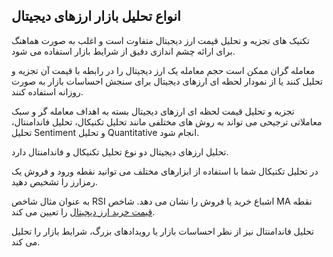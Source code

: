 

## انواع تحلیل بازار ارزهای دیجیتال

تکنیک های تجزیه و تحلیل قیمت ارز دیجیتال متفاوت است و اغلب به صورت هماهنگ برای ارائه چشم اندازی دقیق از شرایط بازار استفاده می شود.

معامله گران ممکن است حجم معامله یک ارز دیجیتال را در رابطه با قیمت آن تجزیه و تحلیل کنند یا از نمودار لحظه ای ارزهای دیجیتال برای سنجش احساسات بازار به صورت روزانه استفاده کنند.

تجزیه و تحلیل قیمت لحظه ای ارزهای دیجیتال بسته به اهداف معامله گر و سبک معاملاتی ترجیحی می تواند به روش های مختلفی مانند تحلیل تکنیکال، تحلیل فاندامنتال، تحلیل Sentiment و تحلیل Quantitative انجام شود.

تحلیل ارزهای دیجیتال دو نوع تحلیل تکنیکال و فاندامنتال دارد.

در تحلیل تکنیکال شما با استفاده از ابزارهای مختلف می توانید نقطه ورود و فروش یک رمزارز را تشخیص دهید.

به عنوان مثال شاخص RSI اشباع خرید یا فروش را نشان می دهد. شاخص MA نقطه [قیمت خرید ارز دیجیتال](https://ok-ex.io/buy-and-sell/) را تعیین می کند.

تحلیل فاندامنتال نیز از نظر احساسات بازار یا رویدادهای بزرگ، شرایط بازار را تحلیل می کند.
